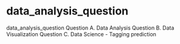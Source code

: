 # data_analysis_question
data_analysis_question
Question A. Data Analysis
Question B. Data Visualization
Question C. Data Science - Tagging prediction
